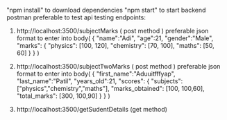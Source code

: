 "npm install" to download dependencies
"npm start" to start backend
postman preferable to test api
testing endpoints:
 1) http://localhost:3500/subjectMarks ( post method )   preferable json format to enter into body(
     {
                "name":"Adi",
                "age":21,
                "gender":"Male",
                "marks": 
                {
                "physics": [100, 120],
                "chemistry": [70, 100],
                "maths": [50, 60]
                }
      }
)

2) http://localhost:3500/subjectTwoMarks ( post method )   preferable json format to enter into body(
     {
            "first_name":"Aduuitfffyap",
            "last_name":"Patil",
            "years_old":21,
            "scores": 
                {
                "subjects": ["physics","chemistry","maths"],
                "marks_obtained": [100, 100,60],
                "total_marks": [300, 100,90]
                }
      }
)

3) http://localhost:3500/getSudentDetails (get method) 
